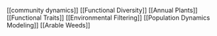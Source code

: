 [[community dynamics]]
[[Functional Diversity]]
[[Annual Plants]]
[[Functional Traits]]
[[Environmental Filtering]]
[[Population Dynamics Modeling]]
[[Arable Weeds]]
